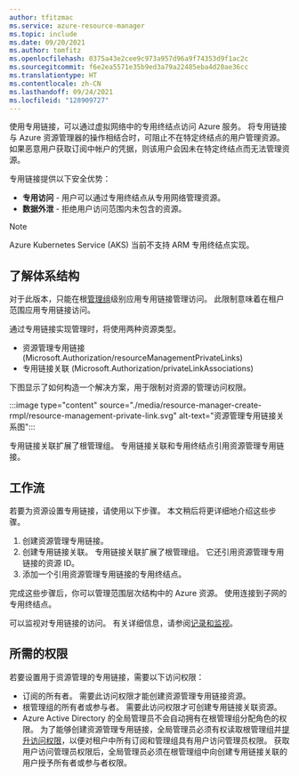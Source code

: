 ```yaml
---
author: tfitzmac
ms.service: azure-resource-manager
ms.topic: include
ms.date: 09/20/2021
ms.author: tomfitz
ms.openlocfilehash: 0375a43e2cee9c973a957d96a9f74353d9f1ac2c
ms.sourcegitcommit: f6e2ea5571e35b9ed3a79a22485eba4d20ae36cc
ms.translationtype: HT
ms.contentlocale: zh-CN
ms.lasthandoff: 09/24/2021
ms.locfileid: "128909727"
---
```

使用专用链接，可以通过虚拟网络中的专用终结点访问 Azure 服务。 将专用链接与 Azure 资源管理器的操作相结合时，可阻止不在特定终结点的用户管理资源。 如果恶意用户获取订阅中帐户的凭据，则该用户会因未在特定终结点而无法管理资源。

专用链接提供以下安全优势：

* **专用访问** - 用户可以通过专用终结点从专用网络管理资源。
* **数据外泄** - 拒绝用户访问范围内未包含的资源。

> [!NOTE]
> Azure Kubernetes Service (AKS) 当前不支持 ARM 专用终结点实现。

## <a name="understand-architecture"></a>了解体系结构

对于此版本，只能在根[管理组](../articles/governance/management-groups/overview.md)级别应用专用链接管理访问。 此限制意味着在租户范围应用专用链接访问。

通过专用链接实现管理时，将使用两种资源类型。

* 资源管理专用链接 (Microsoft.Authorization/resourceManagementPrivateLinks)
* 专用链接关联 (Microsoft.Authorization/privateLinkAssociations)

下图显示了如何构造一个解决方案，用于限制对资源的管理访问权限。

:::image type="content" source="./media/resource-manager-create-rmpl/resource-management-private-link.svg" alt-text="资源管理专用链接关系图":::

专用链接关联扩展了根管理组。 专用链接关联和专用终结点引用资源管理专用链接。

## <a name="workflow"></a>工作流

若要为资源设置专用链接，请使用以下步骤。 本文稍后将更详细地介绍这些步骤。

1. 创建资源管理专用链接。
1. 创建专用链接关联。 专用链接关联扩展了根管理组。 它还引用资源管理专用链接的资源 ID。
1. 添加一个引用资源管理专用链接的专用终结点。

完成这些步骤后，你可以管理范围层次结构中的 Azure 资源。 使用连接到子网的专用终结点。

可以监视对专用链接的访问。 有关详细信息，请参阅[记录和监视](../articles/private-link/private-link-overview.md#logging-and-monitoring)。

## <a name="required-permissions"></a>所需的权限

若要设置用于资源管理的专用链接，需要以下访问权限：

* 订阅的所有者。 需要此访问权限才能创建资源管理专用链接资源。
* 根管理组的所有者或参与者。 需要此访问权限才可创建专用链接关联资源。
* Azure Active Directory 的全局管理员不会自动拥有在根管理组分配角色的权限。 为了能够创建资源管理专用链接，全局管理员必须有权读取根管理组并[提升访问权限](../articles/role-based-access-control/elevate-access-global-admin.md)，以便对租户中所有订阅和管理组具有用户访问管理员权限。 获取用户访问管理员权限后，全局管理员必须在根管理组中向创建专用链接关联的用户授予所有者或参与者权限。